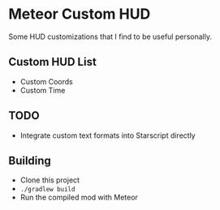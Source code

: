 # Meteor Custom HUD

Some HUD customizations that I find to be useful personally.

## Custom HUD List

- Custom Coords
- Custom Time

## TODO

- Integrate custom text formats into Starscript directly

## Building  

- Clone this project
- `./gradlew build`
- Run the compiled mod with Meteor
